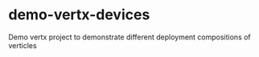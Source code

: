 # demo-vertx-devices
Demo vertx project to demonstrate different deployment compositions of verticles
